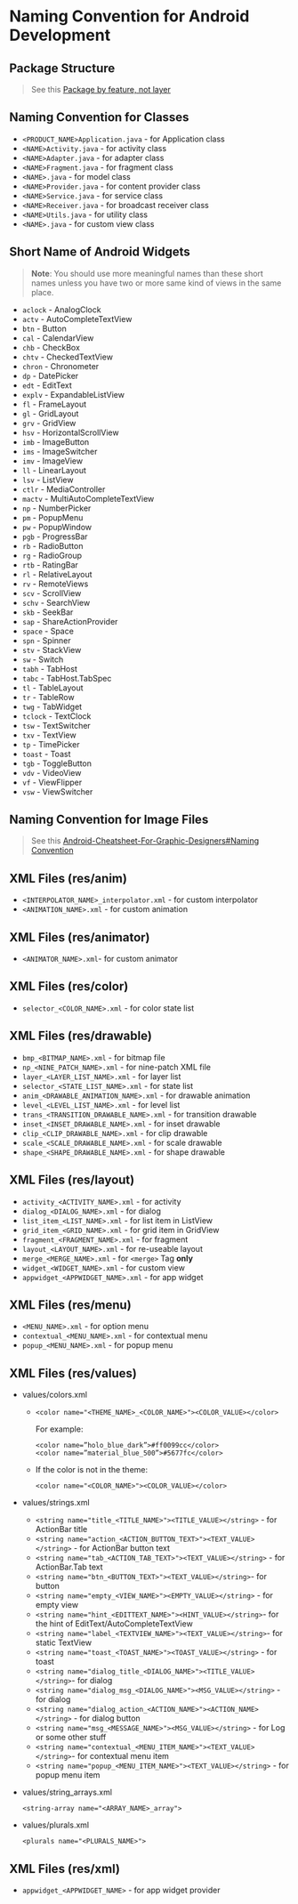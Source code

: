 
# Naming Convention for Android Development

## Package Structure

> See this [Package by feature, not layer][1] 

<!--
 - `com.<COMPANY_NAME>.<PRODUCT_NAME>` - contain Application class **only**
 - `com.<COMPANY_NAME>.<PRODUCT_NAME>.activity` - contain all activities
 - `com.<COMPANY_NAME>.<PRODUCT_NAME>.adapter` - contain all adapters
 - `com.<COMPANY_NAME>.<PRODUCT_NAME>.api` - contain all network related classes
 - `com.<COMPANY_NAME>.<PRODUCT_NAME>.fragment` - contain all fragments 
 - `com.<COMPANY_NAME>.<PRODUCT_NAME>.model` - contain all models 
 - `com.<COMPANY_NAME>.<PRODUCT_NAME>.provider` - contain all database related classes
 - `com.<COMPANY_NAME>.<PRODUCT_NAME>.receiver` - contain all broadcast receiver classes
 - `com.<COMPANY_NAME>.<PRODUCT_NAME>.service` - contain all services 
 - `com.<COMPANY_NAME>.<PRODUCT_NAME>.util` - contain all utility classes
 - `com.<COMPANY_NAME>.<PRODUCT_NAME>.widget`- contain all custom views
-->

## Naming Convention for Classes

 - `<PRODUCT_NAME>Application.java` - for Application class
 - `<NAME>Activity.java` - for activity class
 - `<NAME>Adapter.java` - for adapter class
 - `<NAME>Fragment.java` - for fragment class
 - `<NAME>.java` - for model class
 - `<NAME>Provider.java` - for content provider class
 - `<NAME>Service.java` - for service class
 - `<NAME>Receiver.java` - for broadcast receiver class
 - `<NAME>Utils.java` - for utility class
 - `<NAME>.java` - for custom view class

## Short Name of Android Widgets

> **Note**: You should use more meaningful names than these short names unless you have two or more same kind of views in the same place.

 - `aclock` - AnalogClock
 - `actv` - AutoCompleteTextView
 - `btn` - Button
 - `cal` - CalendarView
 - `chb` - CheckBox
 - `chtv` - CheckedTextView
 - `chron` - Chronometer
 - `dp` - DatePicker
 - `edt` - EditText
 - `explv` - ExpandableListView
 - `fl` - FrameLayout
 - `gl` - GridLayout
 - `grv` - GridView
 - `hsv` - HorizontalScrollView
 - `imb` - ImageButton
 - `ims` - ImageSwitcher
 - `imv` - ImageView
 - `ll` - LinearLayout
 - `lsv` - ListView
 - `ctlr` - MediaController
 - `mactv` - MultiAutoCompleteTextView
 - `np` - NumberPicker
 - `pm` - PopupMenu
 - `pw` - PopupWindow
 - `pgb` - ProgressBar
 - `rb` - RadioButton
 - `rg` - RadioGroup
 - `rtb` - RatingBar
 - `rl` - RelativeLayout
 - `rv` - RemoteViews
 - `scv` - ScrollView
 - `schv` - SearchView
 - `skb` - SeekBar
 - `sap` - ShareActionProvider
 - `space` - Space
 - `spn` - Spinner
 - `stv` - StackView
 - `sw` - Switch
 - `tabh` - TabHost
 - `tabc` - TabHost.TabSpec
 - `tl` - TableLayout
 - `tr` - TableRow
 - `twg` - TabWidget
 - `tclock` - TextClock
 - `tsw` - TextSwitcher
 - `txv` - TextView
 - `tp` - TimePicker
 - `toast` - Toast
 - `tgb` - ToggleButton
 - `vdv` - VideoView
 - `vf` - ViewFlipper
 - `vsw` - ViewSwitcher

## Naming Convention for Image Files
> See this [Android-Cheatsheet-For-Graphic-Designers#Naming Convention][2]
 
## XML Files (res/anim)

 - `<INTERPOLATOR_NAME>_interpolator.xml` - for custom interpolator
 - `<ANIMATION_NAME>.xml` - for custom animation

## XML Files (res/animator)

 - `<ANIMATOR_NAME>.xml`- for custom animator

## XML Files (res/color)

 - `selector_<COLOR_NAME>.xml` - for color state list

## XML Files (res/drawable)

 - `bmp_<BITMAP_NAME>.xml` - for bitmap file
 - `np_<NINE_PATCH_NAME>.xml` - for nine-patch XML file
 - `layer_<LAYER_LIST_NAME>.xml` - for layer list
 - `selector_<STATE_LIST_NAME>.xml` - for state list
 - `anim_<DRAWABLE_ANIMATION_NAME>.xml` - for drawable animation
 - `level_<LEVEL_LIST_NAME>.xml` - for level list
 - `trans_<TRANSITION_DRAWABLE_NAME>.xml` - for transition drawable
 - `inset_<INSET_DRAWABLE_NAME>.xml` - for inset drawable
 - `clip_<CLIP_DRAWABLE_NAME>.xml` - for clip drawable
 - `scale_<SCALE_DRAWABLE_NAME>.xml` - for scale drawable
 - `shape_<SHAPE_DRAWABLE_NAME>.xml` - for shape drawable

## XML Files (res/layout)

 - `activity_<ACTIVITY_NAME>.xml` - for activity
 - `dialog_<DIALOG_NAME>.xml` - for dialog
 - `list_item_<LIST_NAME>.xml` - for list item in ListView
 - `grid_item_<GRID_NAME>.xml` - for grid item in GridView
 - `fragment_<FRAGMENT_NAME>.xml` - for fragment
 - `layout_<LAYOUT_NAME>.xml` - for re-useable layout
 - `merge_<MERGE_NAME>.xml` - for `<merge>` Tag **only**
 - `widget_<WIDGET_NAME>.xml` - for custom view
 - `appwidget_<APPWIDGET_NAME>.xml` - for app widget

## XML Files (res/menu)

 - `<MENU_NAME>.xml` - for option menu
 - `contextual_<MENU_NAME>.xml` - for contextual menu
 - `popup_<MENU_NAME>.xml` - for popup menu

## XML Files (res/values)

 - values/colors.xml
 
    - `<color name="<THEME_NAME>_<COLOR_NAME>"><COLOR_VALUE></color>`
    
        For example: 
        ```
        <color name=”holo_blue_dark”>#ff0099cc</color> 
        <color name=”material_blue_500”>#5677fc</color>
        ```

    - If the color is not in the theme: 
      
      `<color name="<COLOR_NAME>"><COLOR_VALUE></color>`

 - values/strings.xml
    - `<string name="title_<TITLE_NAME>"><TITLE_VALUE></string>` - for ActionBar title
    - `<string name="action_<ACTION_BUTTON_TEXT>"><TEXT_VALUE></string>` - for ActionBar button text
    - `<string name="tab_<ACTION_TAB_TEXT>"><TEXT_VALUE></string>` - for ActionBar.Tab text
    - `<string name="btn_<BUTTON_TEXT>"><TEXT_VALUE></string>`- for button
    - `<string name="empty_<VIEW_NAME>"><EMPTY_VALUE></string>` - for empty view
    - `<string name="hint_<EDITTEXT_NAME>"><HINT_VALUE></string>`- for the hint of EditText/AutoCompleteTextView
    - `<string name="label_<TEXTVIEW_NAME>"><TEXT_VALUE></string>`- for static TextView
    - `<string name="toast_<TOAST_NAME>"><TOAST_VALUE></string>` - for toast
    - `<string name="dialog_title_<DIALOG_NAME>"><TITLE_VALUE></string>`- for dialog
    - `<string name="dialog_msg_<DIALOG_NAME>"><MSG_VALUE></string>` - for dialog
    - `<string name="dialog_action_<ACTION_NAME>"><ACTION_NAME></string>` - for dialog button
    - `<string name="msg_<MESSAGE_NAME>"><MSG_VALUE></string>` - for Log or some other stuff
    - `<string name="contextual_<MENU_ITEM_NAME>"><TEXT_VALUE></string>`- for contextual menu item
    - `<string name="popup_<MENU_ITEM_NAME>"><TEXT_VALUE></string>` - for popup menu item
    
 - values/string_arrays.xml

    `<string-array name="<ARRAY_NAME>_array">`

 - values/plurals.xml

    `<plurals name="<PLURALS_NAME>">`
    
<!-- values/attrs.xml values/dimens.xml values/styles.xml values/themes.xml values/ids.xml values/bools.xml -->

## XML Files (res/xml)

 - `appwidget_<APPWIDGET_NAME>` - for app widget provider

  [1]:http://www.javapractices.com/topic/TopicAction.do;jsessionid=0BF4844350780B6F55476E1137FF4893?Id=205
  [2]:http://petrnohejl.github.io/Android-Cheatsheet-For-Graphic-Designers/#naming-conventions
